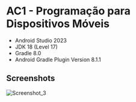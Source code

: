 # AC1 - Programação para Dispositivos Móveis

- Android Studio 2023
- JDK 18 (Level 17)
- Gradle 8.0
- Android Gradle Plugin Version 8.1.1

## Screenshots

![Screenshot_3](https://github.com/Azkalum/AC1_Mobile_Calculadora/assets/98130954/3b2f3f81-0af5-458f-9333-6c5576473100)


